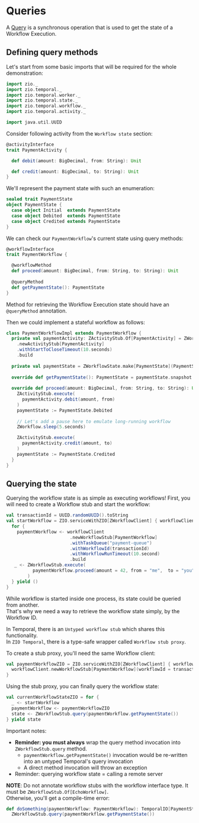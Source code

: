 # Queries
A [Query](https://docs.temporal.io/workflows#queries) is a synchronous operation that is used to get the state of a Workflow Execution.  

## Defining query methods

Let's start from some basic imports that will be required for the whole demonstration:

```scala mdoc:silent
import zio._
import zio.temporal._
import zio.temporal.worker._
import zio.temporal.state._
import zio.temporal.workflow._
import zio.temporal.activity._

import java.util.UUID
```

Consider following activity from the `Workflow state` section:

```scala mdoc:silent
@activityInterface
trait PaymentActivity {

  def debit(amount: BigDecimal, from: String): Unit

  def credit(amount: BigDecimal, to: String): Unit
}
```

We'll represent the payment state with such an enumeration:

```scala mdoc
sealed trait PaymentState
object PaymentState {
  case object Initial  extends PaymentState
  case object Debited  extends PaymentState
  case object Credited extends PaymentState
}
```

We can check our `PaymentWorkflow`'s current state using query methods:

```scala mdoc
@workflowInterface
trait PaymentWorkflow {

  @workflowMethod
  def proceed(amount: BigDecimal, from: String, to: String): Unit
  
  @queryMethod
  def getPaymentState(): PaymentState
}
```

Method for retrieving the Workflow Execution state should have an `@queryMethod` annotation.

Then we could implement a stateful workflow as follows:

```scala mdoc:silent
class PaymentWorkflowImpl extends PaymentWorkflow {
  private val paymentActivity: ZActivityStub.Of[PaymentActivity] = ZWorkflow
    .newActivityStub[PaymentActivity]
    .withStartToCloseTimeout(10.seconds)
    .build
    
  private val paymentState = ZWorkflowState.make[PaymentState](PaymentState.Initial)
  
  override def getPaymentState(): PaymentState = paymentState.snapshot
  
  override def proceed(amount: BigDecimal, from: String, to: String): Unit = {
    ZActivityStub.execute(
      paymentActivity.debit(amount, from)
    )
    paymentState := PaymentState.Debited
    
    // Let's add a pause here to emulate long-running workflow 
    ZWorkflow.sleep(5.seconds)

    ZActivityStub.execute(
      paymentActivity.credit(amount, to)
    )
    paymentState := PaymentState.Credited
  }
}
```

## Querying the state
Querying the workflow state is as simple as executing workflows!
First, you will need to create a Workflow stub and start the workflow:

```scala mdoc:silent
val transactionId = UUID.randomUUID().toString
val startWorkflow = ZIO.serviceWithZIO[ZWorkflowClient] { workflowClient =>
  for {
    paymentWorkflow <- workflowClient
                        .newWorkflowStub[PaymentWorkflow]
                        .withTaskQueue("payment-queue")
                        .withWorkflowId(transactionId)
                        .withWorkflowRunTimeout(10.second)
                        .build
   _ <- ZWorkflowStub.execute(
          paymentWorkflow.proceed(amount = 42, from = "me",  to = "you")
        )
  } yield ()
}
```

While workflow is started inside one process, its state could be queried from another.  
That's why we need a way to retrieve the workflow state simply, by the Workflow ID.  

In Temporal, there is an `Untyped workflow stub` which shares this functionality.  
In `ZIO Temporal`, there is a type-safe wrapper called `Workflow stub proxy`.  

To create a stub proxy, you'll need the same Workflow client:

```scala mdoc:silent
val paymentWorkflowZIO = ZIO.serviceWithZIO[ZWorkflowClient] { workflowClient =>
  workflowClient.newWorkflowStub[PaymentWorkflow](workflowId = transactionId)
}
```

Using the stub proxy, you can finally query the workflow state:

```scala mdoc:silent
val currentWorkflowStateZIO = for {
  _ <- startWorkflow
  paymentWorkflow <- paymentWorkflowZIO
  state <- ZWorkflowStub.query(paymentWorkflow.getPaymentState())
} yield state
```

Important notes:

- **Reminder: you must always** wrap the query method invocation into `ZWorkflowStub.query` method.
  - `paymentWorkflow.getPaymentState()` invocation would be re-written into an untyped Temporal's query invocation
  - A direct method invocation will throw an exception
- Reminder: querying workflow state = calling a remote server

**NOTE**: Do not annotate workflow stubs with the workflow interface type. It must be `ZWorkflowStub.Of[EchoWorkflow]`.  
Otherwise, you'll get a compile-time error:

```scala mdoc:fail
def doSomething(paymentWorkflow: PaymentWorkflow): TemporalIO[PaymentState] =
  ZWorkflowStub.query(paymentWorkflow.getPaymentState())
```
